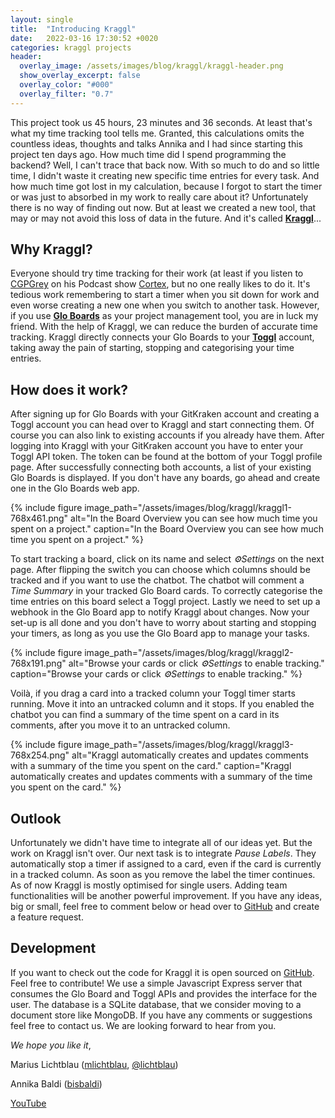 ```yaml
---
layout: single
title:  "Introducing Kraggl"
date:   2022-03-16 17:30:52 +0020
categories: kraggl projects
header:
  overlay_image: /assets/images/blog/kraggl/kraggl-header.png
  show_overlay_excerpt: false
  overlay_color: "#000"
  overlay_filter: "0.7"
---
```


This project took us 45 hours, 23 minutes and 36 seconds. 
At least that's what my time tracking tool tells me. 
Granted, this calculations omits the countless ideas, thoughts and talks Annika and I had since starting this project ten days ago. 
How much time did I spend programming the backend? 
Well, I can't trace that back now. 
With so much to do and so little time, I didn't waste it creating new specific time entries for every task.
And how much time got lost in my calculation, because I forgot to start the timer or was just to absorbed in my work to really care about it? 
Unfortunately there is no way of finding out now. 
But at least we created a new tool, that may or may not avoid this loss of data in the future. 
And it's called **[Kraggl](https://kraggl.lichtblau.io)**...

## Why Kraggl?

Everyone should try time tracking for their work (at least if you listen to [CGPGrey](https://www.reddit.com/r/CGPGrey/) on his Podcast show [Cortex](https://www.relay.fm/cortex), but no one really likes to do it. 
It's tedious work remembering to start a timer when you sit down for work and even worse creating a new one when you switch to another task. 
However, if you use **[Glo Boards](https://www.gitkraken.com/glo)** as your project management tool, you are in luck my friend. 
With the help of Kraggl, we can reduce the burden of accurate time tracking. 
Kraggl directly connects your Glo Boards to your **[Toggl](https://toggl.com)** account, taking away the pain of starting, stopping and categorising your time entries. 

## How does it work?

After signing up for Glo Boards with your GitKraken account and creating a Toggl account you can head over to Kraggl and start connecting them. 
Of course you can also link to existing accounts if you already have them. 
After logging into Kraggl with your GitKraken account you have to enter your Toggl API token. 
The token can be found at the bottom of your Toggl profile page. 
After successfully connecting both accounts, a list of your existing Glo Boards is displayed. 
If you don't have any boards, go ahead and create one in the Glo Boards web app.

{% include figure image_path="/assets/images/blog/kraggl/kraggl1-768x461.png" alt="In the Board Overview you can see how much time you spent on a project." caption="In the Board Overview you can see how much time you spent on a project." %}

To start tracking a board, click on its name and select _⚙️Settings_ on the next page.
After flipping the switch you can choose which columns should be tracked and if you want to use the chatbot. 
The chatbot will comment a _Time Summary_ in your tracked Glo Board cards. 
To correctly categorise the time entries on this board select a Toggl project. 
Lastly we need to set up a webhook in the Glo Board app to notify Kraggl about changes. 
Now your set-up is all done and you don't have to worry about starting and stopping your timers, as long as you use the Glo Board app to manage your tasks.

{% include figure image_path="/assets/images/blog/kraggl/kraggl2-768x191.png" alt="Browse your cards or click _⚙️Settings_ to enable tracking." caption="Browse your cards or click _⚙️Settings_ to enable tracking." %}

Voilà, if you drag a card into a tracked column your Toggl timer starts running. 
Move it into an untracked column and it stops. 
If you enabled the chatbot you can find a summary of the time spent on a card in its comments, after you move it to an untracked column.

{% include figure image_path="/assets/images/blog/kraggl/kraggl3-768x254.png" alt="Kraggl automatically creates and updates comments with a summary of the time you spent on the card." caption="Kraggl automatically creates and updates comments with a summary of the time you spent on the card." %}

## Outlook

Unfortunately we didn't have time to integrate all of our ideas yet. 
But the work on Kraggl isn't over. Our next task is to integrate _Pause Labels_. 
They automatically stop a timer if assigned to a card, even if the card is currently in a tracked column. 
As soon as you remove the label the timer continues. As of now Kraggl is mostly optimised for single users. 
Adding team functionalities will be another powerful improvement. 
If you have any ideas, big or small, feel free to comment below or head over to [GitHub](https://github.com/mlichtblau/kraggl/issues) and create a feature request.

## Development

If you want to check out the code for Kraggl it is open sourced on [GitHub](https://github.com/mlichtblau/kraggl). 
Feel free to contribute! We use a simple Javascript Express server that consumes the Glo Board and Toggl APIs and provides the interface for the user. 
The database is a SQLite database, that we consider moving to a document store like MongoDB. 
If you have any comments or suggestions feel free to contact us. We are looking forward to hear from you.

_We hope you like it_,

Marius Lichtblau ([mlichtblau](http://github.com/mlichtblau), [@lichtblau](https://twitter.com/lichtblau))

Annika Baldi ([bisbaldi](http://github.com/bisbaldi))

[YouTube](https://youtu.be/uk9bi9fxvlo)